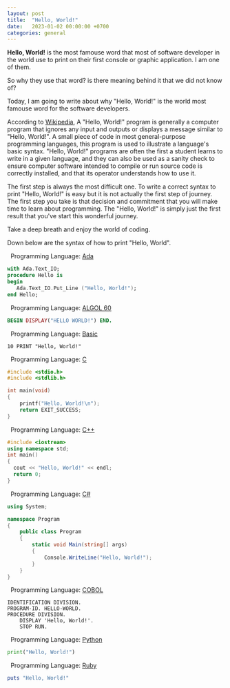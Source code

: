```yaml
---
layout: post
title:  "Hello, World!"
date:   2023-01-02 00:00:00 +0700
categories: general
---
```

**Hello, World!** is the most famouse word that most of software developer in the world use to print on their first console or graphic application. I am one of them.

So why they use that word? is there meaning behind it that we did not know of?

Today, I am going to write about why "Hello, World!" is the world most famouse word for the software developers.

According to [Wikipedia](https://en.wikipedia.org/wiki/%22Hello,_World!%22_program), A "Hello, World!" program is generally a computer program that ignores any input and outputs or displays a message similar to "Hello, World!". A small piece of code in most general-purpose programming languages, this program is used to illustrate a language's basic syntax. "Hello, World!" programs are often the first a student learns to write in a given language, and they can also be used as a sanity check to ensure computer software intended to compile or run source code is correctly installed, and that its operator understands how to use it.

The first step is always the most difficult one. To write a correct syntax to print "Hello, World!" is easy but it is not actually the first step of journey. The first step you take is that decision and commitment that you will make time to learn about programming. The "Hello, World!" is simply just the first result that you've start this wonderful journey.

Take a deep breath and enjoy the world of coding.

Down below are the syntax of how to print "Hello, World".

&nbsp;
Programming Language: [Ada](https://www.adaic.org/)
```ada
with Ada.Text_IO;
procedure Hello is
begin
   Ada.Text_IO.Put_Line ("Hello, World!");
end Hello;
```
&nbsp;
Programming Language: [ALGOL 60](https://en.wikipedia.org/wiki/ALGOL)
```ruby
BEGIN DISPLAY("HELLO WORLD!") END.
```
&nbsp;
Programming Language: [Basic](https://en.wikipedia.org/wiki/BASIC)
```basic
10 PRINT "Hello, World!"
```
&nbsp;
Programming Language: [C](https://www.iso.org/standard/74528.html)
```c
#include <stdio.h>
#include <stdlib.h>

int main(void)
{
    printf("Hello, World!\n");
    return EXIT_SUCCESS;
}
```
&nbsp;
Programming Language: [C++](https://isocpp.org/)
```c++
#include <iostream>
using namespace std;
int main()
{
  cout << "Hello, World!" << endl;
  return 0;
}
```
&nbsp;
Programming Language: [C#](https://learn.microsoft.com/en-us/dotnet/csharp/)
```cs
using System;

namespace Program 
{
    public class Program
    { 
        static void Main(string[] args)
        {
            Console.WriteLine("Hello, World!");
        }
    }
}

```
&nbsp;
Programming Language: [COBOL](https://en.wikipedia.org/wiki/COBOL)
```cobol
IDENTIFICATION DIVISION.
PROGRAM-ID. HELLO-WORLD.
PROCEDURE DIVISION.
    DISPLAY 'Hello, World!'.
    STOP RUN.
```
&nbsp;
Programming Language: [Python](https://www.python.org/)
```python
print("Hello, World!")
```
&nbsp;
Programming Language: [Ruby](https://www.ruby-lang.org/en/)
```rb
puts "Hello, World!"
```